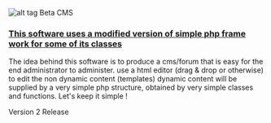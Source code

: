 
![alt tag](http://noideersoftware.co.uk/images/logo3.png)
Beta CMS 
<h3><u>This software uses a modified version of simple php frame work for some of its classes </u></h3>
The idea behind this software is to produce a cms/forum  that is easy for the end administrator to administer.
use a html editor (drag & drop or otherwise) to edit the non dynamic content (templates)
dynamic content will be supplied by a very simple php structure, obtained by very simple classes and functions.
Let's keep it simple !

Version 2 Release
